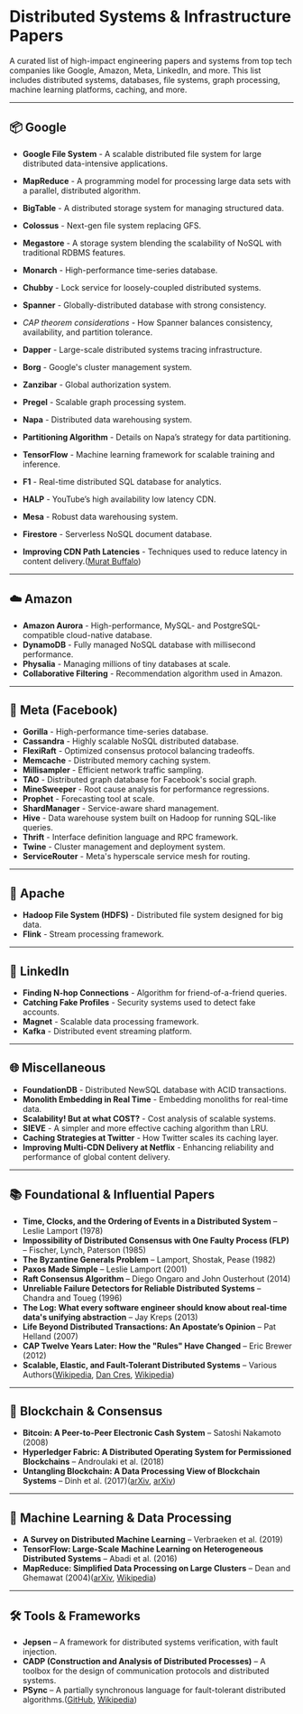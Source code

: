 # Distributed Systems & Infrastructure Papers

A curated list of high-impact engineering papers and systems from top tech companies like Google, Amazon, Meta, LinkedIn, and more. This list includes distributed systems, databases, file systems, graph processing, machine learning platforms, caching, and more.

---

## 📦 Google

* **Google File System** - A scalable distributed file system for large distributed data-intensive applications.
* **MapReduce** - A programming model for processing large data sets with a parallel, distributed algorithm.
* **BigTable** - A distributed storage system for managing structured data.
* **Colossus** - Next-gen file system replacing GFS.
* **Megastore** - A storage system blending the scalability of NoSQL with traditional RDBMS features.
* **Monarch** - High-performance time-series database.
* **Chubby** - Lock service for loosely-coupled distributed systems.
* **Spanner** - Globally-distributed database with strong consistency.

* *CAP theorem considerations* - How Spanner balances consistency, availability, and partition tolerance.
* **Dapper** - Large-scale distributed systems tracing infrastructure.
* **Borg** - Google's cluster management system.
* **Zanzibar** - Global authorization system.
* **Pregel** - Scalable graph processing system.
* **Napa** - Distributed data warehousing system.
* **Partitioning Algorithm** - Details on Napa’s strategy for data partitioning.
* **TensorFlow** - Machine learning framework for scalable training and inference.
* **F1** - Real-time distributed SQL database for analytics.
* **HALP** - YouTube’s high availability low latency CDN.
* **Mesa** - Robust data warehousing system.
* **Firestore** - Serverless NoSQL document database.
* **Improving CDN Path Latencies** - Techniques used to reduce latency in content delivery.([Murat Buffalo][1])

---

## ☁️ Amazon

* **Amazon Aurora** - High-performance, MySQL- and PostgreSQL-compatible cloud-native database.
* **DynamoDB** - Fully managed NoSQL database with millisecond performance.
* **Physalia** - Managing millions of tiny databases at scale.
* **Collaborative Filtering** - Recommendation algorithm used in Amazon.

---

## 🧠 Meta (Facebook)

* **Gorilla** - High-performance time-series database.
* **Cassandra** - Highly scalable NoSQL distributed database.
* **FlexiRaft** - Optimized consensus protocol balancing tradeoffs.
* **Memcache** - Distributed memory caching system.
* **Millisampler** - Efficient network traffic sampling.
* **TAO** - Distributed graph database for Facebook's social graph.
* **MineSweeper** - Root cause analysis for performance regressions.
* **Prophet** - Forecasting tool at scale.
* **ShardManager** - Service-aware shard management.
* **Hive** - Data warehouse system built on Hadoop for running SQL-like queries.
* **Thrift** - Interface definition language and RPC framework.
* **Twine** - Cluster management and deployment system.
* **ServiceRouter** - Meta's hyperscale service mesh for routing.

---

## 🐘 Apache

* **Hadoop File System (HDFS)** - Distributed file system designed for big data.
* **Flink** - Stream processing framework.

---

## 💼 LinkedIn

* **Finding N-hop Connections** - Algorithm for friend-of-a-friend queries.
* **Catching Fake Profiles** - Security systems used to detect fake accounts.
* **Magnet** - Scalable data processing framework.
* **Kafka** - Distributed event streaming platform.

---

## 🌐 Miscellaneous

* **FoundationDB** - Distributed NewSQL database with ACID transactions.
* **Monolith Embedding in Real Time** - Embedding monoliths for real-time data.
* **Scalability! But at what COST?** - Cost analysis of scalable systems.
* **SIEVE** - A simpler and more effective caching algorithm than LRU.
* **Caching Strategies at Twitter** - How Twitter scales its caching layer.
* **Improving Multi-CDN Delivery at Netflix** - Enhancing reliability and performance of global content delivery.

---

## 📚 Foundational & Influential Papers

* **Time, Clocks, and the Ordering of Events in a Distributed System** – Leslie Lamport (1978)
* **Impossibility of Distributed Consensus with One Faulty Process (FLP)** – Fischer, Lynch, Paterson (1985)
* **The Byzantine Generals Problem** – Lamport, Shostak, Pease (1982)
* **Paxos Made Simple** – Leslie Lamport (2001)
* **Raft Consensus Algorithm** – Diego Ongaro and John Ousterhout (2014)
* **Unreliable Failure Detectors for Reliable Distributed Systems** – Chandra and Toueg (1996)
* **The Log: What every software engineer should know about real-time data's unifying abstraction** – Jay Kreps (2013)
* **Life Beyond Distributed Transactions: An Apostate’s Opinion** – Pat Helland (2007)
* **CAP Twelve Years Later: How the "Rules" Have Changed** – Eric Brewer (2012)
* **Scalable, Elastic, and Fault-Tolerant Distributed Systems** – Various Authors([Wikipedia][2], [Dan Cres][3], [Wikipedia][4])

---

## 🧪 Blockchain & Consensus

* **Bitcoin: A Peer-to-Peer Electronic Cash System** – Satoshi Nakamoto (2008)
* **Hyperledger Fabric: A Distributed Operating System for Permissioned Blockchains** – Androulaki et al. (2018)
* **Untangling Blockchain: A Data Processing View of Blockchain Systems** – Dinh et al. (2017)([arXiv][5], [arXiv][6])

---

## 🧠 Machine Learning & Data Processing

* **A Survey on Distributed Machine Learning** – Verbraeken et al. (2019)
* **TensorFlow: Large-Scale Machine Learning on Heterogeneous Distributed Systems** – Abadi et al. (2016)
* **MapReduce: Simplified Data Processing on Large Clusters** – Dean and Ghemawat (2004)([arXiv][7], [Wikipedia][8])

---

## 🛠️ Tools & Frameworks

* **Jepsen** – A framework for distributed systems verification, with fault injection.
* **CADP (Construction and Analysis of Distributed Processes)** – A toolbox for the design of communication protocols and distributed systems.
* **PSync** – A partially synchronous language for fault-tolerant distributed algorithms.([GitHub][9], [Wikipedia][4])


[1]: https://muratbuffalo.blogspot.com/2021/02/foundational-distributed-systems-papers.html?utm_source=chatgpt.com "Foundational distributed systems papers - Metadata"
[2]: https://de.wikipedia.org/wiki/Dijkstra-Preis?utm_source=chatgpt.com "Dijkstra-Preis"
[3]: https://dancres.github.io/Pages/?utm_source=chatgpt.com "Distributed Systems Reading List"
[4]: https://en.wikipedia.org/wiki/Construction_and_Analysis_of_Distributed_Processes?utm_source=chatgpt.com "Construction and Analysis of Distributed Processes"
[5]: https://arxiv.org/abs/1801.10228?utm_source=chatgpt.com "Hyperledger Fabric: A Distributed Operating System for Permissioned Blockchains"
[6]: https://arxiv.org/abs/1708.05665?utm_source=chatgpt.com "Untangling Blockchain: A Data Processing View of Blockchain Systems"
[7]: https://arxiv.org/abs/1912.09789?utm_source=chatgpt.com "A Survey on Distributed Machine Learning"
[8]: https://en.wikipedia.org/wiki/Operating_Systems_Design_and_Implementation?utm_source=chatgpt.com "Operating Systems Design and Implementation"
[9]: https://github.com/theanalyst/awesome-distributed-systems?utm_source=chatgpt.com "theanalyst/awesome-distributed-systems: A curated list to ... - GitHub"
